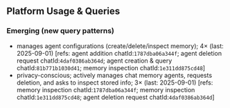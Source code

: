 ## Platform Usage & Queries
### Emerging (new query patterns)
- manages agent configurations (create/delete/inspect memory); 4× (last: 2025-09-01) [refs: agent addition chatId:`1787dba06a344f`; agent deletion request chatId:`4daf0386ab364d`; agent creation & query chatId:`81b771b1030d41`; memory inspection chatId:`1e311dd875cd48`]
- privacy-conscious; actively manages chat memory agents, requests deletion, and asks to inspect stored info; 3× (last: 2025-09-01) [refs: memory inspection chatId:`1787dba06a344f`; memory inspection chatId:`1e311dd875cd48`; agent deletion request chatId:`4daf0386ab364d`]